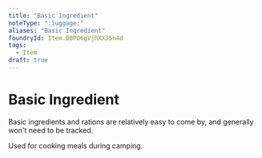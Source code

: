 ```yaml
---
title: "Basic Ingredient"
noteType: ":luggage:"
aliases: "Basic Ingredient"
foundryId: Item.BBP06gVjhXXJ5n4d
tags:
  - Item
draft: true
---
```


# Basic Ingredient

Basic ingredients and rations are relatively easy to come by, and generally won't need to be tracked.

Used for cooking meals during camping.
